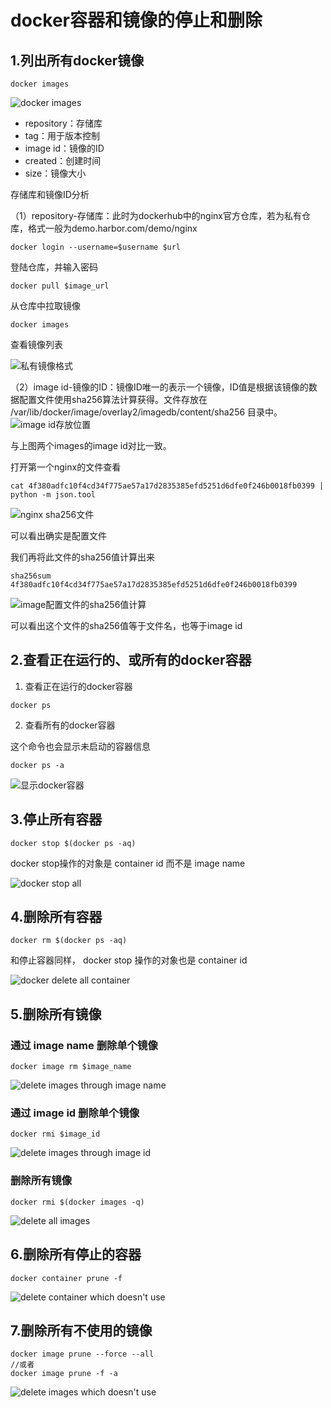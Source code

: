 # docker容器和镜像的停止和删除
## 1.列出所有docker镜像
```
docker images
```

![docker images](https://macrz-wordpress.oss-cn-beijing.aliyuncs.com/2021-07-06%3Adocker%E5%AE%B9%E5%99%A8%E5%92%8C%E9%95%9C%E5%83%8F%E7%9A%84%E5%81%9C%E6%AD%A2%E5%92%8C%E5%88%A0%E9%99%A4/docker%20images.png)

- repository：存储库
- tag：用于版本控制
- image id：镜像的ID
- created：创建时间
- size：镜像大小

存储库和镜像ID分析

（1）repository-存储库：此时为dockerhub中的nginx官方仓库，若为私有仓库，格式一般为demo.harbor.com/demo/nginx

```
docker login --username=$username $url
```

登陆仓库，并输入密码

```
docker pull $image_url
```
从仓库中拉取镜像

```
docker images
```

查看镜像列表

![私有镜像格式](https://macrz-wordpress.oss-cn-beijing.aliyuncs.com/2021-07-06%3Adocker%E5%AE%B9%E5%99%A8%E5%92%8C%E9%95%9C%E5%83%8F%E7%9A%84%E5%81%9C%E6%AD%A2%E5%92%8C%E5%88%A0%E9%99%A4/%E7%A7%81%E6%9C%89%E9%95%9C%E5%83%8F%E6%A0%BC%E5%BC%8F.png)

（2）image id-镜像的ID：镜像ID唯一的表示一个镜像，ID值是根据该镜像的数据配置文件使用sha256算法计算获得。文件存放在 /var/lib/docker/image/overlay2/imagedb/content/sha256 目录中。
![image id存放位置](https://macrz-wordpress.oss-cn-beijing.aliyuncs.com/2021-07-06%3Adocker%E5%AE%B9%E5%99%A8%E5%92%8C%E9%95%9C%E5%83%8F%E7%9A%84%E5%81%9C%E6%AD%A2%E5%92%8C%E5%88%A0%E9%99%A4/image%20id%E5%AD%98%E6%94%BE%E4%BD%8D%E7%BD%AE.png)

与上图两个images的image id对比一致。

打开第一个nginx的文件查看

```
cat 4f380adfc10f4cd34f775ae57a17d2835385efd5251d6dfe0f246b0018fb0399 | python -m json.tool
```

![nginx sha256文件](https://macrz-wordpress.oss-cn-beijing.aliyuncs.com/2021-07-06%3Adocker%E5%AE%B9%E5%99%A8%E5%92%8C%E9%95%9C%E5%83%8F%E7%9A%84%E5%81%9C%E6%AD%A2%E5%92%8C%E5%88%A0%E9%99%A4/nginx%20sha256%E6%96%87%E4%BB%B6.png)

可以看出确实是配置文件

我们再将此文件的sha256值计算出来

```
sha256sum 4f380adfc10f4cd34f775ae57a17d2835385efd5251d6dfe0f246b0018fb0399
```

![image配置文件的sha256值计算](https://macrz-wordpress.oss-cn-beijing.aliyuncs.com/2021-07-06%3Adocker%E5%AE%B9%E5%99%A8%E5%92%8C%E9%95%9C%E5%83%8F%E7%9A%84%E5%81%9C%E6%AD%A2%E5%92%8C%E5%88%A0%E9%99%A4/image%E9%85%8D%E7%BD%AE%E6%96%87%E4%BB%B6%E7%9A%84sha256%E5%80%BC%E8%AE%A1%E7%AE%97.png)

可以看出这个文件的sha256值等于文件名，也等于image id

## 2.查看正在运行的、或所有的docker容器
1. 查看正在运行的docker容器


```
docker ps
```

2. 查看所有的docker容器

这个命令也会显示未启动的容器信息

```
docker ps -a
```

![显示docker容器](https://macrz-wordpress.oss-cn-beijing.aliyuncs.com/2021-07-06%3Adocker%E5%AE%B9%E5%99%A8%E5%92%8C%E9%95%9C%E5%83%8F%E7%9A%84%E5%81%9C%E6%AD%A2%E5%92%8C%E5%88%A0%E9%99%A4/%E6%98%BE%E7%A4%BAdocker%E5%AE%B9%E5%99%A8.png)

## 3.停止所有容器

```
docker stop $(docker ps -aq)
```

docker stop操作的对象是 container id 而不是 image name 

![docker stop all](https://macrz-wordpress.oss-cn-beijing.aliyuncs.com/2021-07-06%3Adocker%E5%AE%B9%E5%99%A8%E5%92%8C%E9%95%9C%E5%83%8F%E7%9A%84%E5%81%9C%E6%AD%A2%E5%92%8C%E5%88%A0%E9%99%A4/docker%20stop%20all.png)

## 4.删除所有容器

```
docker rm $(docker ps -aq)
```

和停止容器同样， docker stop 操作的对象也是 container id 

![docker delete all container](https://macrz-wordpress.oss-cn-beijing.aliyuncs.com/2021-07-06%3Adocker%E5%AE%B9%E5%99%A8%E5%92%8C%E9%95%9C%E5%83%8F%E7%9A%84%E5%81%9C%E6%AD%A2%E5%92%8C%E5%88%A0%E9%99%A4/docker%20delete%20all%20container.png)

## 5.删除所有镜像

### 通过 image name 删除单个镜像

```
docker image rm $image_name
```

![delete images through image name](https://macrz-wordpress.oss-cn-beijing.aliyuncs.com/2021-07-06%3Adocker%E5%AE%B9%E5%99%A8%E5%92%8C%E9%95%9C%E5%83%8F%E7%9A%84%E5%81%9C%E6%AD%A2%E5%92%8C%E5%88%A0%E9%99%A4/delete%20images%20through%20image%20name.png)

### 通过 image id 删除单个镜像

```
docker rmi $image_id
```

![delete images through image id](https://macrz-wordpress.oss-cn-beijing.aliyuncs.com/2021-07-06%3Adocker%E5%AE%B9%E5%99%A8%E5%92%8C%E9%95%9C%E5%83%8F%E7%9A%84%E5%81%9C%E6%AD%A2%E5%92%8C%E5%88%A0%E9%99%A4/delete%20images%20thtough%20image%20id.png)

### 删除所有镜像

```
docker rmi $(docker images -q)
```

![delete all images](https://macrz-wordpress.oss-cn-beijing.aliyuncs.com/2021-07-06%3Adocker%E5%AE%B9%E5%99%A8%E5%92%8C%E9%95%9C%E5%83%8F%E7%9A%84%E5%81%9C%E6%AD%A2%E5%92%8C%E5%88%A0%E9%99%A4/delete%20all%20images.png)

## 6.删除所有停止的容器

```
docker container prune -f
```

![delete container which doesn't use](https://macrz-wordpress.oss-cn-beijing.aliyuncs.com/2021-07-06%3Adocker%E5%AE%B9%E5%99%A8%E5%92%8C%E9%95%9C%E5%83%8F%E7%9A%84%E5%81%9C%E6%AD%A2%E5%92%8C%E5%88%A0%E9%99%A4/delete%20container%20which%20don%27t%20use.png)


## 7.删除所有不使用的镜像

```
docker image prune --force --all 
//或者 
docker image prune -f -a
```

![delete images which doesn't use](https://macrz-wordpress.oss-cn-beijing.aliyuncs.com/2021-07-06%3Adocker%E5%AE%B9%E5%99%A8%E5%92%8C%E9%95%9C%E5%83%8F%E7%9A%84%E5%81%9C%E6%AD%A2%E5%92%8C%E5%88%A0%E9%99%A4/delete%20images%20which%20doesn%27t%20use.png)

